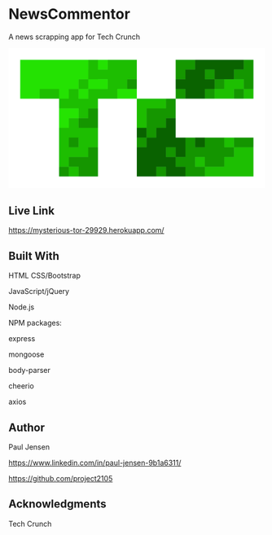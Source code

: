 # NewsCommentor

A news scrapping app for Tech Crunch

![WSJ image](/public/assets/tc.png)


## Live Link 

https://mysterious-tor-29929.herokuapp.com/


## Built With

HTML
CSS/Bootstrap

JavaScript/jQuery

Node.js

NPM packages:

  express
  
  mongoose
  
  body-parser
  
  cheerio
  
  axios

## Author

Paul Jensen

https://www.linkedin.com/in/paul-jensen-9b1a6311/

https://github.com/project2105

## Acknowledgments
Tech Crunch
